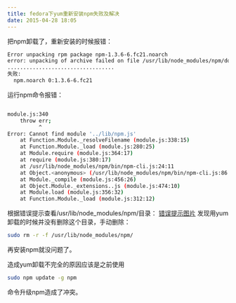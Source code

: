 ```yaml
---
title: fedora下yum重新安装npm失败及解决
date: 2015-04-28 18:05
---
```


把npm卸载了，重新安装的时候报错：

``` bash
Error unpacking rpm package npm-1.3.6-6.fc21.noarch
error: unpacking of archive failed on file /usr/lib/node_modules/npm/doc: cpio: rename
..................................
失败:
  npm.noarch 0:1.3.6-6.fc21  
``` 
<!--more-->
运行npm命令报错：

``` bash

module.js:340
    throw err;
          ^
Error: Cannot find module '../lib/npm.js'
    at Function.Module._resolveFilename (module.js:338:15)
    at Function.Module._load (module.js:280:25)
    at Module.require (module.js:364:17)
    at require (module.js:380:17)
    at /usr/lib/node_modules/npm/bin/npm-cli.js:24:11
    at Object.<anonymous> (/usr/lib/node_modules/npm/bin/npm-cli.js:86:3)
    at Module._compile (module.js:456:26)
    at Object.Module._extensions..js (module.js:474:10)
    at Module.load (module.js:356:32)
    at Function.Module._load (module.js:312:12)
```


根据错误提示查看/usr/lib/node_modules/npm/目录：
[错误提示图片](http://img.blog.csdn.net/20150428175940026?watermark/2/text/aHR0cDovL2Jsb2cuY3Nkbi5uZXQvd216eTEwNjcxMTExMTA=/font/5a6L5L2T/fontsize/400/fill/I0JBQkFCMA==/dissolve/70/gravity/Center)
发现用yum卸载的时候并没有删除这个目录，手动删除：

```bash
sudo rm -r -f /usr/lib/node_modules/npm/
```

再安装npm就没问题了。


造成yum卸载不完全的原因应该是之前使用

```bash
sudo npm update -g npm
```

命令升级npm造成了冲突。